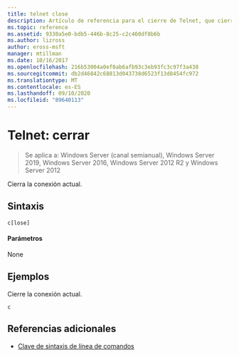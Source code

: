 ```yaml
---
title: telnet close
description: Artículo de referencia para el cierre de Telnet, que cierra la conexión de Telnet actual.
ms.topic: reference
ms.assetid: 9330a5e0-bdb5-446b-8c25-c2c460df8b6b
ms.author: lizross
author: eross-msft
manager: mtillman
ms.date: 10/16/2017
ms.openlocfilehash: 216b53004a0ef0ab6afb93c3eb93fc3c97f3a438
ms.sourcegitcommit: db2d46842c68813d043738d6523f13d8454fc972
ms.translationtype: MT
ms.contentlocale: es-ES
ms.lasthandoff: 09/10/2020
ms.locfileid: "89640113"
---
```

# <a name="telnet-close"></a>Telnet: cerrar

> Se aplica a: Windows Server (canal semianual), Windows Server 2019, Windows Server 2016, Windows Server 2012 R2 y Windows Server 2012

Cierra la conexión actual.

## <a name="syntax"></a>Sintaxis
```
c[lose]
```
#### <a name="parameters"></a>Parámetros
None
## <a name="examples"></a>Ejemplos
Cierre la conexión actual.
```
c
```
## <a name="additional-references"></a>Referencias adicionales
- [Clave de sintaxis de línea de comandos](command-line-syntax-key.md)
